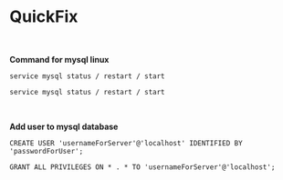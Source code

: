 # QuickFix 

<br>

<b>Command for mysql linux</b>

 ``service mysql status / restart / start``
 
 ``service mysql status / restart / start``
    
<br>
    
<b> Add user to mysql database </b>

``CREATE USER 'usernameForServer'@'localhost' IDENTIFIED BY 'passwordForUser';``

``GRANT ALL PRIVILEGES ON * . * TO 'usernameForServer'@'localhost';``